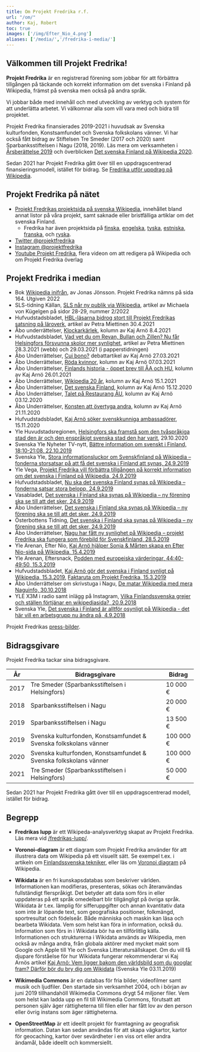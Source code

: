 ```yaml
---
title: Om Projekt Fredrika r.f.
url: "/om/"
author: Kaj, Robert
toc: true
images: ['/img/Efter_Nio_4.png']
aliases: ['/media/','/fredrika-i-media/']
---
```


## Välkommen till Projekt Fredrika!

**Projekt Fredrika** är en registrerad förening som jobbar för att förbättra tillgången på täckande och korrekt information om det svenska i Finland på Wikipedia, främst på svenska men också på andra språk.

Vi jobbar både med innehåll och med utveckling av verktyg och system för att underlätta arbetet. Vi välkomnar alla som vill vara med och bidra till projektet.

Projekt Fredrika finansierades 2019-2021 i huvudsak av Svenska kulturfonden, Konstsamfundet och Svenska folkskolans vänner. Vi har också fått bidrag av Stiftelsen Tre Smeder (2017 och 2020) samt Sparbanksstiftelsen i Nagu (2018, 2019). Läs mera om verksamheten i [Årsberättelse 2019](/arsberattelse) och överblicken [Det svenska Finland på Wikipedia 2020](/det-svenska-finland-pa-wikipedia/).

Sedan 2021 har Projekt Fredrika gått över till en uppdragscentrerad finansieringsmodell, istället för bidrag. Se [Fredrika utför uppdrag på Wikipedia](/fredrika-utfor-uppdrag-pa-wikipedia/).

## Projekt Fredrika på nätet
* [Projekt Fredrikas projektsida på svenska Wikipedia](https://sv.wikipedia.org/wiki/Wikipedia:Projekt_Fredrika), innehållet bland annat listor på våra projekt, samt saknade eller bristfälliga artiklar om det svenska Finland.
    * Fredrika har även projektsida på [finska](https://fi.wikipedia.org/wiki/Wikiprojekti:Projekt_Fredrika), [engelska](https://en.wikipedia.org/wiki/Wikipedia:Projekt_Fredrika), [tyska](https://de.wikipedia.org/wiki/Wikipedia:Projekt_Fredrika), [estniska](https://et.wikipedia.org/wiki/Vikipeedia:Projekt_Fredrika), [franska](https://fr.wikipedia.org/wiki/Wikip%C3%A9dia:Projekt_Fredrika), och  [ryska](https://ru.wikipedia.org/wiki/%D0%92%D0%B8%D0%BA%D0%B8%D0%BF%D0%B5%D0%B4%D0%B8%D1%8F:Projekt_Fredrika).
* [Twitter @projektfredrika](https://twitter.com/projektfredrika)
* [Instagram @projektfredrika](https://instagram.com/projektfredrika)
* [Youtube Projekt Fredrika](https://www.youtube.com/channel/UCTNhBrAT_82vgKTmP0Ur5CQ), flera videon om att redigera på Wikipedia och om Projekt Fredrika överlag

## Projekt Fredrika i median
*   Bok [Wikipedia inifrån](https://sv.wikipedia.org/wiki/Wikipedia_inifr%C3%A5n), av Jonas Jönsson. Projekt Fredrika nämns på sida 164. Utgiven 2022
*   SLS-tidning Källan, [SLS når ny publik via Wikipedia](https://issuu.com/slsfinland/docs/k_llan_2022-2_webb_id_12908_), artikel av Michaela von Kügelgen på sidor 28-29, nummer 2/2022
*   Hufvudstadsbladet, [HBL-läsarna bidrog stort till Projekt Fredrikas satsning på läroverk](https://www.hbl.fi/artikel/hbl-lasarna-bidrog-stort-till-projekt-fredrikas-satsning-pa-laroverk/), artikel av Petra Miettinen 30.4.2021
*   Åbo underrättelser, [Klockarkärlek](https://abounderrattelser.fi/klockarkarlek/), kolumn av Kaj Arnö 8.4.2021
*   Hufvudstadsbladet, [Vad vet du om Revan, Bullan och Zillen? Nu får Helsingfors försvunna skolor mer synlighet](https://www.hbl.fi/artikel/vad-vet-du-om-revan-bullan-och-zillen-nu-far-helsingfors-forsvunna-skolor-mer-synlighet/), artikel av Petra Miettinen 28.3.2021 (webb) och 29.03.2021 (i papperstidningen)
*   Åbo Underrättelser, [Cui bono?](https://abounderrattelser.fi/cui-bono/) debattartikel av Kaj Arnö 27.03.2021
*   Åbo Underrättelser, [Röda kvinnor](https://abounderrattelser.fi/roda-kvinnor/), kolumn av Kaj Arnö 07.03.2021
*   Åbo Underrättelser, [Finlands historia - öppet brev till ÅA och HU](https://abounderrattelser.fi/finlands-historia-oppet-brev-till-aa-och-hu/), kolumn av Kaj Arnö 26.01.2021
*   Åbo Underrättelser, [Wikipedia 20 år](https://abounderrattelser.fi/wikipedia-20-ar/), kolumn av Kaj Arnö 15.1.2021
*   Åbo Underrättelser, [Det svenska Finland](https://abounderrattelser.fi/det-svenska-finland/), kolumn av Kaj Arnö 15.12.2020
*   Åbo Underrättelser, [Talet på Restaurang ÅU](https://abounderrattelser.fi/talet-pa-restaurang-au/), kolumn av Kaj Arnö 03.12.2020
*   Åbo Underrättelser, [Konsten att övertyga andra](https://abounderrattelser.fi/konsten-att-overtyga-andra/), kolumn av Kaj Arnö 21.11.2020
*   Hufvudstadsbladet, [Kaj Arnö söker svenskkunniga ambassadörer](https://www.hbl.fi/artikel/kaj-arno-soker-svenskkunniga-ambassadorer/), 15.11.2020
*   Yle Huvudstadsregionen, [Helsingfors ska framstå som den tvåspråkiga stad den är och den enspråkigt svenska stad den har varit](https://arenan.yle.fi/audio/1-50672696), 29.10.2020
*   Svenska Yle Nyheter TV-nytt, [Bättre information om svenskt i Finland, 18:10-21:08, 22.10.2019](https://arenan.yle.fi/1-4575461?seek=1093)
*   Svenska Yle, [Stora informationsluckor om Svenskfinland på Wikipedia – fonderna storsatsar på att få det svenska i Finland att synas, 24.9.2019](https://svenska.yle.fi/artikel/2019/09/24/stora-informationsluckor-om-svenskfinland-pa-wikipedia-fonderna-storsatsar-pa-att)
*   Yle Vega, [Projekt Fredrika vill förbättra tillgången på korrekt information om det svenska i Finland på Wikipedia, 24.9.2019](https://arenan.yle.fi/1-50267801)
*   Hufvudstadsbladet, [Nu ska det svenska Finland synas på Wikipedia – fonderna satsar stora belopp, 24.9.2019](https://www.hbl.fi/artikel/nu-ska-det-svenska-finland-synas-pa-wikipedia-fonderna-satsar-stora-belopp/)
*   Vasabladet, [Det svenska i Finland ska synas på Wikipedia – ny förening ska se till att det sker, 24.9.2019](https://www.vasabladet.fi/Artikel/Visa/318737)
*   Åbo Underrättelser, [Det svenska i Finland ska synas på Wikipedia – ny förening ska se till att det sker, 24.9.2019](https://news.abounderrattelser.fi/det-svenska-i-finland-ska-synas-pa-wikipedia-ny-forening-ska-se-till-att-det-sker/)
*   Österbottens Tidning, [Det svenska i Finland ska synas på Wikipedia – ny förening ska se till att det sker, 24.9.2019](https://www.osterbottenstidning.fi/Artikel/Visa/318737)
*   Åbo Underrättelser, [Nagu har fått ny synlighet på Wikipedia – projekt Fredrika ska fungera som förebild för Svenskfinland, 28.5.2019](https://news.abounderrattelser.fi/nagu-har-fatt-ny-synlighet-pa-wikipedia-projekt-fredrika-ska-fungera-som-forebild-for-svenskfinland/)
*   Yle Arenan, Efter Nio, [Kaj Arnö hjälper Sonja & Mårten skapa en Efter Nio-sida på Wikipedia, 15.4.2019](https://arenan.yle.fi/1-50117885)
*   Yle Arenan, Eftersnack, [Podden med europeiska värderingar, 44:40-49:50, 15.3.2019](https://arenan.yle.fi/1-50065813)
*   Hufvudstadsbladet, [Kaj Arnö gör det svenska i Finland synligt på Wikipedia, 15.3.2019](https://www.pressreader.com/@nickname11483079/csb_sW6FCSsokOUBAHQPpdzCeUgP6xr-FOEVe_JhAV3nr6Z11ZGDrfYm1wJV-Ccn3Wyb), [Faktaruta om Projekt Fredrika, 15.3.2019](https://pressreader.com/@nickname11483079/csb_sW6FCSsokOUBAHQPpdzCeXLq6Sr1Ue2csywWsAo5M20wSE-yIy6Awnc3TcDHDL5d)
*   Åbo Underrättelser om skrivstuga i Nagu, [De matar Wikipedia med mera Naguinfo, 30.10.2018](https://www.pressreader.com/finland/abo-underrattelser/20181030/281479277412222)
*   YLE X3M i radio samt inlägg på Instagram, [Vilka Finlandssvenska grejer och ställen förtjänar en wikipediasida?, 20.9.2018](https://www.instagram.com/p/BnS8RdADfi3/)
*   Svenska Yle, [Det svenska i Finland är alltför osynligt på Wikipedia - det här vill en arbetsgrupp nu ändra på, 4.9.2018](https://svenska.yle.fi/artikel/2018/09/04/det-svenska-i-finland-ar-alltfor-osynligt-pa-wikipedia-det-har-vill-en)

Projekt Fredrikas [press-bilder](http://wiki.projektfredrika.fi/Press).

## Bidragsgivare
Projekt Fredrika tackar sina bidragsgivare.

| År | Bidragsgivare | Bidrag |
| --- | ----------- | -- |
| 2017 | Tre Smeder (Sparbanksstiftelsen i Helsingfors) | 10 000 € |
| 2018 | Sparbanksstiftelsen i Nagu | 20 000 € |
| 2019 | Sparbanksstiftelsen i Nagu | 13 500 € |
| 2019 | Svenska kulturfonden, Konstsamfundet & Svenska folkskolans vänner | 100 000 € |
| 2020 | Svenska kulturfonden, Konstsamfundet & Svenska folkskolans vänner | 100 000 € |
| 2021 | Tre Smeder (Sparbanksstiftelsen i Helsingfors) | 50 000 € |

Sedan 2021 har Projekt Fredrika gått över till en uppdragscentrerad modell, istället för bidrag. 

## Begrepp
* **Fredrikas lupp** är ett Wikipeda-analysverktyg skapat av Projekt Fredrika. Läs mera vid [/fredrikas-lupp/](/fredrikas-lupp/). 

* **Voronoi-diagram** är ett diagram som Projekt Fredrika använder för att illustrera data om Wikipedia på ett visuellt sätt. Se exempel t.ex. i artikeln om [Finlandssvenska tekniker](/finlandssvenska-tekniker/), eller läs om [Voronoi diagram](https://en.wikipedia.org/wiki/Voronoi_diagram) på Wikipedia.

* **Wikidata** är en fri kunskapsdatabas som beskriver världen. Informationen kan modifieras, presenteras, sökas och återanvändas fullständigt flerspråkigt. Det betyder att data som förs in eller uppdateras på ett språk omedelbart blir tillgängligt på övriga språk. Wikidata är t.ex. lämplig för sifferuppgifter och annan kvantitativ data som inte är löpande text, som geografiska positioner, folkmängd, sportresultat och födelseår. Både människa och maskin kan läsa och bearbeta Wikidata. Vem som helst kan föra in information, också du. Information som förs in i Wikidata bör ha en tillförlitlig källa. Informationen och strukturerna i Wikidata används av Wikipedia, men också av många andra, från globala aktörer med mycket makt som Google och Apple till Yle och Svenska Litteratursällskapet. Om du vill få djupare förståelse för hur Wikidata fungerar rekommenderar vi Kaj Arnös artikel [Kaj Arnö: Vem ligger bakom den världsbild som du googlar fram? Därför bör du bry dig om Wikidata](https://svenska.yle.fi/artikel/2019/11/03/kaj-arno-vem-ligger-bakom-den-varldsbild-som-du-googlar-fram-darfor-bor-du-bry) (Svenska Yle 03.11.2019)

* **Wikimedia Commons** är en databas för fria bilder, videofilmer samt musik och ljudfiler. Den startade sin verksamhet 2004, och i början av juni 2019 tillhandahöll Wikimedia Commons drygt 54 miljoner filer. Vem som helst kan ladda upp en fil till Wikimedia Commons, förutsatt att personen själv äger rättigheterna till filen eller har fått lov av den person eller övrig instans som äger rättigheterna.

* **OpenStreetMap** är ett ideellt projekt för framtagning av geografisk information. Datan kan sedan användas för att skapa vägkartor, kartor för geocaching, kartor över sevärdheter i en viss ort eller andra ändamål, både ideellt och kommersiellt.


